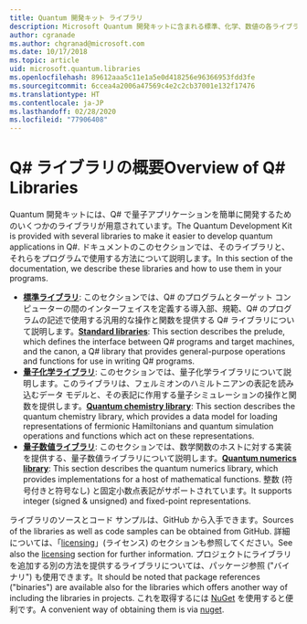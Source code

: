 ```yaml
---
title: Quantum 開発キット ライブラリ
description: Microsoft Quantum 開発キットに含まれる標準、化学、数値の各ライブラリの概要。
author: cgranade
ms.author: chgranad@microsoft.com
ms.date: 10/17/2018
ms.topic: article
uid: microsoft.quantum.libraries
ms.openlocfilehash: 89612aaa5c11e1a5e0d418256e96366953fdd3fe
ms.sourcegitcommit: 6ccea4a2006a47569c4e2c2cb37001e132f17476
ms.translationtype: HT
ms.contentlocale: ja-JP
ms.lasthandoff: 02/28/2020
ms.locfileid: "77906408"
---
```

# <a name="overview-of-q-libraries"></a><span data-ttu-id="256dd-103">Q# ライブラリの概要</span><span class="sxs-lookup"><span data-stu-id="256dd-103">Overview of Q# Libraries</span></span>
<span data-ttu-id="256dd-104">Quantum 開発キットには、Q# で量子アプリケーションを簡単に開発するためのいくつかのライブラリが用意されています。</span><span class="sxs-lookup"><span data-stu-id="256dd-104">The Quantum Development Kit is provided with several libraries to make it easier to develop quantum applications in Q#.</span></span>
<span data-ttu-id="256dd-105">ドキュメントのこのセクションでは、そのライブラリと、それらをプログラムで使用する方法について説明します。</span><span class="sxs-lookup"><span data-stu-id="256dd-105">In this section of the documentation, we describe these libraries and how to use them in your programs.</span></span>

- <span data-ttu-id="256dd-106">[**標準ライブラリ**](xref:microsoft.quantum.libraries.standard.intro): このセクションでは、Q# のプログラムとターゲット コンピューターの間のインターフェイスを定義する導入部、規範、Q# のプログラムの記述で使用する汎用的な操作と関数を提供する Q# ライブラリについて説明します。</span><span class="sxs-lookup"><span data-stu-id="256dd-106">[**Standard libraries**](xref:microsoft.quantum.libraries.standard.intro): This section describes the prelude, which defines the interface between Q# programs and target machines, and the canon, a Q# library that provides general-purpose operations and functions for use in writing Q# programs.</span></span>
- <span data-ttu-id="256dd-107">[**量子化学ライブラリ**](xref:microsoft.quantum.chemistry.concepts.intro): このセクションでは、量子化学ライブラリについて説明します。このライブラリは、フェルミオンのハミルトニアンの表記を読み込むデータ モデルと、その表記に作用する量子シミュレーションの操作と関数を提供します。</span><span class="sxs-lookup"><span data-stu-id="256dd-107">[**Quantum chemistry library**](xref:microsoft.quantum.chemistry.concepts.intro): This section describes the quantum chemistry library, which provides a data model for loading representations of fermionic Hamiltonians and quantum simulation operations and functions which act on these representations.</span></span>
- <span data-ttu-id="256dd-108">[**量子数値ライブラリ**](xref:microsoft.quantum.numerics.intro): このセクションでは、数学関数のホストに対する実装を提供する、量子数値ライブラリについて説明します。</span><span class="sxs-lookup"><span data-stu-id="256dd-108">[**Quantum numerics library**](xref:microsoft.quantum.numerics.intro): This section describes the quantum numerics library, which provides implementations for a host of mathematical functions.</span></span> <span data-ttu-id="256dd-109">整数 (符号付きと符号なし) と固定小数点表記がサポートされています。</span><span class="sxs-lookup"><span data-stu-id="256dd-109">It supports integer (signed & unsigned) and fixed-point representations.</span></span>

<span data-ttu-id="256dd-110">ライブラリのソースとコード サンプルは、GitHub から入手できます。</span><span class="sxs-lookup"><span data-stu-id="256dd-110">Sources of the libraries as well as code samples can be obtained from GitHub.</span></span> <span data-ttu-id="256dd-111">詳細については、「[licensing](xref:microsoft.quantum.libraries.licensing)」(ライセンス) のセクションも参照してください。</span><span class="sxs-lookup"><span data-stu-id="256dd-111">See also the [licensing](xref:microsoft.quantum.libraries.licensing) section for further information.</span></span> <span data-ttu-id="256dd-112">プロジェクトにライブラリを追加する別の方法を提供するライブラリについては、パッケージ参照 ("バイナリ") も使用できます。</span><span class="sxs-lookup"><span data-stu-id="256dd-112">It should be noted that package references ("binaries") are available also for the libraries which offers another way of including the libraries in projects.</span></span> <span data-ttu-id="256dd-113">これを取得するには [NuGet](https://nuget.org) を使用すると便利です。</span><span class="sxs-lookup"><span data-stu-id="256dd-113">A convenient way of obtaining them is via [nuget](https://nuget.org).</span></span>
